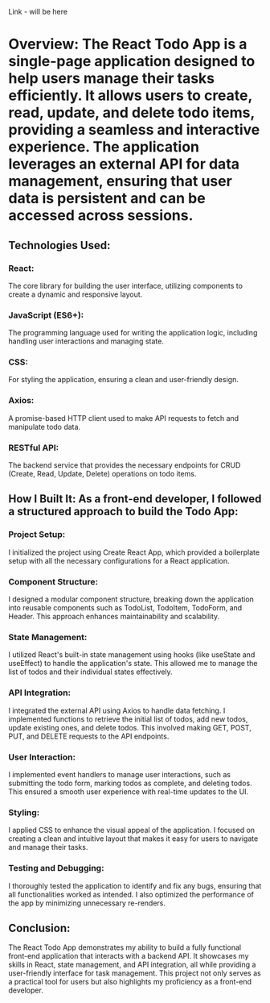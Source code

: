 Link - will be here

# Overview: The React Todo App is a single-page application designed to help users manage their tasks efficiently. It allows users to create, read, update, and delete todo items, providing a seamless and interactive experience. The application leverages an external API for data management, ensuring that user data is persistent and can be accessed across sessions.

## Technologies Used:

### React: 
  The core library for building the user interface, utilizing components to create a dynamic and responsive layout.

### JavaScript (ES6+): 
  The programming language used for writing the application logic, including handling user interactions and managing state.

### CSS: 
  For styling the application, ensuring a clean and user-friendly design.

### Axios: 
  A promise-based HTTP client used to make API requests to fetch and manipulate todo data.

### RESTful API: 
  The backend service that provides the necessary endpoints for CRUD (Create, Read, Update, Delete) operations on todo items.


## How I Built It: As a front-end developer, I followed a structured approach to build the Todo App:

### Project Setup: 
  I initialized the project using Create React App, which provided a boilerplate setup with all the necessary configurations for a React application.

### Component Structure: 
  I designed a modular component structure, breaking down the application into reusable components such as TodoList, TodoItem, TodoForm, and Header. This approach enhances maintainability and scalability.

### State Management: 
  I utilized React's built-in state management using hooks (like useState and useEffect) to handle the application's state. This allowed me to manage the list of todos and their individual states effectively.

### API Integration: 
  I integrated the external API using Axios to handle data fetching. I implemented functions to retrieve the initial list of todos, add new todos, update existing ones, and delete todos. This involved making GET, POST, PUT, and DELETE requests to the API endpoints.

### User Interaction: 
  I implemented event handlers to manage user interactions, such as submitting the todo form, marking todos as complete, and deleting todos. This ensured a smooth user experience with real-time updates to the UI.

### Styling: 
  I applied CSS to enhance the visual appeal of the application. I focused on creating a clean and intuitive layout that makes it easy for users to navigate and manage their tasks.

### Testing and Debugging: 
  I thoroughly tested the application to identify and fix any bugs, ensuring that all functionalities worked as intended. I also optimized the performance of the app by minimizing unnecessary re-renders.

## Conclusion: 
  The React Todo App demonstrates my ability to build a fully functional front-end application that interacts with a backend API. It showcases my skills in React, state management, and API integration, all while providing a user-friendly interface for task management. This project not only serves as a practical tool for users but also highlights my proficiency as a front-end developer.
